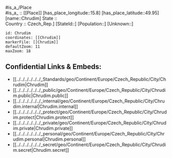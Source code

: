 ﻿---
location: [49.95,15.8] 
mapzoom: [7,12] 
mapmarker: city 
type: City
tags:
- geo/City


SpocWebEntityId: 29606
isDeleted: false
confidential: public

---
#is_a_/Place  
#is_a_ :: [[Place]] 
[has_place_longitude::15.8] 
[has_place_latitude::49.95] 
[name::Chrudim] 
State ::  
Country :: Czech_Rep.] 
[StateId::] 
[Population::] 
[Unknown::] 


```leaflet
id: Chrudim
coordinates: [[Chrudim]] 
markerFile: [[Chrudim]] 
defaultZoom: 11 
maxZoom: 18
```


## Confidential Links & Embeds: 
- [[../../../../../../_Standards/geo/Continent/Europe/Czech_Republic/City/Chrudim|Chrudim]] 
- [[../../../../../../_public/geo/Continent/Europe/Czech_Republic/City/Chrudim.public|Chrudim.public]] 
- [[../../../../../../_internal/geo/Continent/Europe/Czech_Republic/City/Chrudim.internal|Chrudim.internal]] 
- [[../../../../../../_protect/geo/Continent/Europe/Czech_Republic/City/Chrudim.protect|Chrudim.protect]] 
- [[../../../../../../_private/geo/Continent/Europe/Czech_Republic/City/Chrudim.private|Chrudim.private]] 
- [[../../../../../../_personal/geo/Continent/Europe/Czech_Republic/City/Chrudim.personal|Chrudim.personal]] 
- [[../../../../../../_secret/geo/Continent/Europe/Czech_Republic/City/Chrudim.secret|Chrudim.secret]] 
